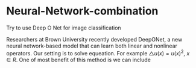 # Neural-Network-combination
Try to use Deep O Net for image classification

Researchers at Brown University recently developed DeepONet, a new neural network-based model that can learn both linear and nonlinear operators. Our setting is to solve equeation. For example $\triangle u(x)=u(x)^2$, $x \in R$. One of most benefit of this method is we can include 
